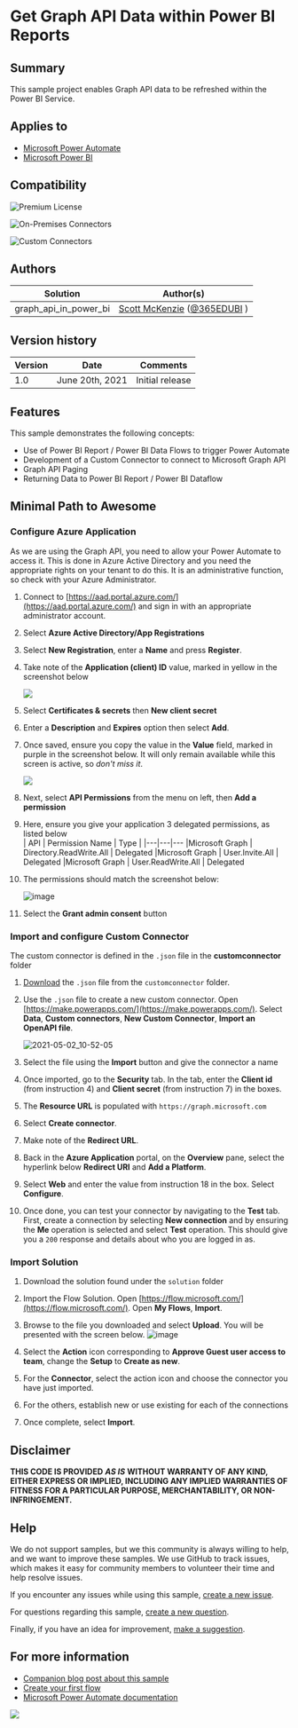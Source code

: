 # Get Graph API Data within Power BI Reports

## Summary

This sample project enables Graph API data to be refreshed within the Power BI Service. 

## Applies to

*   [Microsoft Power Automate](https://docs.microsoft.com/power-automate/)
*   [Microsoft Power BI](https://docs.microsoft.com/en-us/power-bi/)

## Compatibility

![Premium License](https://img.shields.io/badge/Premium%20Power%20Automate-Required-orange)

![On-Premises Connectors](https://img.shields.io/badge/On--Premises%20Connectors-No-green.svg)

![Custom Connectors](https://img.shields.io/badge/Custom%20Connectors-%20Required-orange.svg)

## Authors

| Solution | Author(s) |
| --- | --- |
| graph_api_in_power_bi | [Scott McKenzie](https://github.com/skmckenFVSD) ([@365EDUBI](https://twitter.com/365EDUBI) )

## Version history

| Version | Date | Comments |
| --- | --- | --- |
| 1.0 | June 20th, 2021 | Initial release |

## Features

This sample demonstrates the following concepts:

*   Use of Power BI Report / Power BI Data Flows to trigger Power Automate
*   Development of a Custom Connector to connect to Microsoft Graph API
*   Graph API Paging
*   Returning Data to Power BI Report / Power BI Dataflow

## Minimal Path to Awesome

### Configure Azure Application

As we are using the Graph API, you need to allow your Power Automate to access it. This is done in Azure Active Directory and you need the appropriate rights on your tenant to do this. It is an administrative function, so check with your Azure Administrator.

1.  Connect to [https://aad.portal.azure.com/](https://aad.portal.azure.com/) and sign in with an appropriate administrator account.
2.  Select **Azure Active Directory/App Registrations**
3.  Select **New Registration**, enter a **Name** and press **Register**.
4.  Take note of the **Application (client) ID** value, marked in yellow in the screenshot below

    ![](./assets/116809570-843b6200-ab36-11eb-881d-89319dff5fbb.png)

5.  Select **Certificates & secrets** then **New client secret**
6.  Enter a **Description** and **Expires** option then select **Add**.
7.  Once saved, ensure you copy the value in the **Value** field, marked in purple in the screenshot below. It will only remain available while this screen is active, so *don't miss it*.

    ![](./assets/116809721-5c98c980-ab37-11eb-9cae-ba07ea5e8d75.png)

8.  Next, select **API Permissions** from the menu on left, then **Add a permission**
9.  Here, ensure you give your application 3 delegated permissions, as listed below  
    | API | Permission Name | Type |
    |---|---|---
    |Microsoft Graph | Directory.ReadWrite.All | Delegated
    |Microsoft Graph | User.Invite.All | Delegated
    |Microsoft Graph | User.ReadWrite.All | Delegated
10. The permissions should match the screenshot below:


    ![image](./assets/116816002-29b2fd80-ab58-11eb-948d-3e6235c2778c.png)

11. Select the **Grant admin consent** button

### Import and configure Custom Connector

The custom connector is defined in the `.json` file in the **customconnector** folder

1.  [Download](https://github.com/pnp/powerautomate-samples/blob/main/samples/teams-invites-via-graph-api/customconnector/GraphAPI.swagger.json) the `.json` file from the `customconnector` folder.
1.  Use the `.json` file to create a new custom connector. Open  [https://make.powerapps.com/](https://make.powerapps.com/). Select **Data**, **Custom connectors**, **New Custom Connector**, **Import an OpenAPI file**.
  
    ![2021-05-02_10-52-05](https://user-images.githubusercontent.com/43988771/116816635-ac3cbc80-ab5a-11eb-800e-78bfce8a9f9a.png)

1.   Select the file using the **Import** button and give the connector a name
1.   Once imported, go to the **Security** tab. In the tab, enter the **Client id** (from instruction 4) and **Client secret** (from instruction 7) in the boxes.
1.   The **Resource URL** is populated with `https://graph.microsoft.com`
1.   Select **Create connector**.
1.   Make note of the **Redirect URL**.
1.   Back in the **Azure Application** portal, on the **Overview** pane, select the hyperlink below **Redirect URI** and **Add a Platform**.
2.   Select **Web** and enter the value from instruction 18 in the box. Select **Configure**.
2.   Once done, you can test your connector by navigating to the **Test** tab. First, create a connection by selecting **New connection** and  by ensuring the **Me** operation is selected and select **Test** operation. This should give you a `200` response and details about who you are logged in as.

### Import Solution

1.   Download the solution found under the `solution` folder
1.   Import the Flow Solution. Open  [https://flow.microsoft.com/](https://flow.microsoft.com/). Open **My Flows**, **Import**.
1.   Browse to the file you downloaded and select **Upload**. You will be presented with the screen below.
 ![image](https://user-images.githubusercontent.com/43988771/116817270-62a1a100-ab5d-11eb-85d1-ebe5fed5e13a.png)

1.   Select the **Action** icon corresponding to **Approve Guest user access to team**, change the **Setup** to **Create as new**.
1.   For the **Connector**, select the action icon and choose the connector you have just imported.
1.   For the others, establish new or use existing for each of the connections
1.   Once complete, select **Import**.

## Disclaimer

**THIS CODE IS PROVIDED** _**AS IS**_ **WITHOUT WARRANTY OF ANY KIND, EITHER EXPRESS OR IMPLIED, INCLUDING ANY IMPLIED WARRANTIES OF FITNESS FOR A PARTICULAR PURPOSE, MERCHANTABILITY, OR NON-INFRINGEMENT.**

## Help

We do not support samples, but we this community is always willing to help, and we want to improve these samples. We use GitHub to track issues, which makes it easy for  community members to volunteer their time and help resolve issues.

If you encounter any issues while using this sample, [create a new issue](https://github.com/pnp/powerautomate-samples/issues/new?assignees=&labels=Needs%3A+Triage+%3Amag%3A%2Ctype%3Abug-suspected&template=bug-report.yml&sample=YOURSAMPLENAME&authors=@LinkeD365&title=YOURSAMPLENAME%20-%20).

For questions regarding this sample, [create a new question](https://github.com/pnp/powerautomate-samples/issues/new?assignees=&labels=Needs%3A+Triage+%3Amag%3A%2Ctype%3Abug-suspected&template=question.yml&sample=YOURSAMPLENAME&authors=@LinkeD365&title=YOURSAMPLENAME%20-%20).

Finally, if you have an idea for improvement, [make a suggestion](https://github.com/pnp/powerautomate-samples/issues/new?assignees=&labels=Needs%3A+Triage+%3Amag%3A%2Ctype%3Abug-suspected&template=suggestion.yml&sample=YOURSAMPLENAME&authors=@LinkeD365&title=YOURSAMPLENAME%20-%20).

## For more information

- [Companion blog post about this sample](https://techcommunity.microsoft.com/t5/microsoft-365-pnp-blog/using-power-automate-and-graph-api-to-manage-external-access-to/ba-p/2330775?WT.mc_id=m365-24198-cxa)
- [Create your first flow](https://docs.microsoft.com/en-us/power-automate/getting-started#create-your-first-flow)
- [Microsoft Power Automate documentation](https://docs.microsoft.com/en-us/power-automate/)


<img src="https://telemetry.sharepointpnp.com/powerautomate-samples/samples/teams-invites-via-graph-api" />
